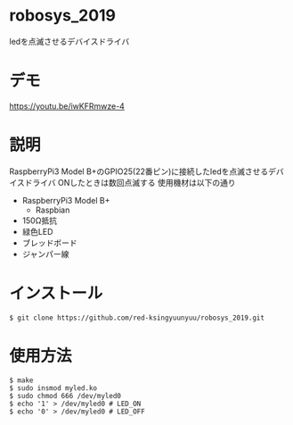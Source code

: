 # robosys_2019
ledを点滅させるデバイスドライバ
# デモ
https://youtu.be/iwKFRmwze-4
# 説明
RaspberryPi3 Model B+のGPIO25(22番ピン)に接続したledを点滅させるデバイスドライバ
ONしたときは数回点滅する
使用機材は以下の通り
- RaspberryPi3 Model B+
  - Raspbian
- 150Ω抵抗
- 緑色LED
- ブレッドボード
- ジャンパー線
# インストール
```
$ git clone https://github.com/red-ksingyuunyuu/robosys_2019.git
```
# 使用方法 
```
$ make 
$ sudo insmod myled.ko 
$ sudo chmod 666 /dev/myled0 
$ echo '1' > /dev/myled0 # LED_ON 
$ echo '0' > /dev/myled0 # LED_OFF 
```
